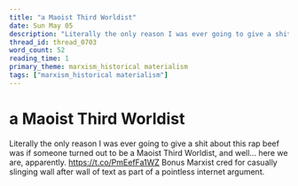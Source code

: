 ```yaml
---
title: "a Maoist Third Worldist"
date: Sun May 05
description: "Literally the only reason I was ever going to give a shit about this rap beef was if someone turned out to be a Maoist Third Worldist, and well..."
thread_id: thread_0703
word_count: 52
reading_time: 1
primary_theme: marxism_historical materialism
tags: ["marxism_historical materialism"]
---
```


# a Maoist Third Worldist

Literally the only reason I was ever going to give a shit about this rap beef was if someone turned out to be a Maoist Third Worldist, and well... here we are, apparently. https://t.co/PmEefFa1WZ Bonus Marxist cred for casually slinging wall after wall of text as part of a pointless internet argument.